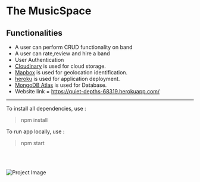 #  The MusicSpace

## Functionalities
- A user can perform CRUD functionality on band
- A user can rate,review and hire a band
- User Authentication
- [Cloudinary](https://cloudinary.com/) is used for cloud storage.
- [Mapbox](https://www.mapbox.com/) is used for geolocation identification.
- [heroku](https://www.heroku.com/) is used for application deployment.
- [MongoDB Atlas](https://www.mongodb.com/cloud/atlas) is used for Database.
- Website link = https://quiet-depths-68319.herokuapp.com/

___

To install all dependencies, use :
> npm install

To run app locally, use :
> npm start

<br>
<br>

![Project Image](https://res.cloudinary.com/dfaye2roi/image/upload/v1636723916/Bands/Home_page_xokf2s.jpg)
